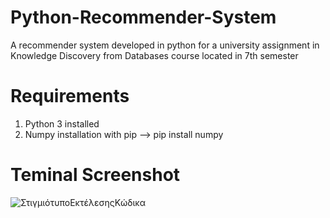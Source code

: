 # Python-Recommender-System
A recommender system developed in python for a university assignment in Knowledge Discovery from Databases course located in 7th semester
# Requirements
1. Python 3 installed <br />
2. Numpy installation with pip --> pip install numpy
# Teminal Screenshot
![ΣτιγμιότυποΕκτέλεσηςΚώδικα](https://github.com/Permalized/Python-Recommender-System/assets/85862074/8c0fdc12-d130-4363-8fcc-8bf489e5aaaa)
